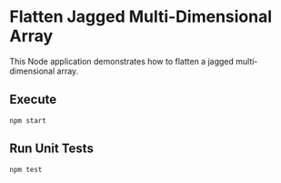 # Flatten Jagged Multi-Dimensional Array

This Node application demonstrates how to flatten a jagged multi-dimensional array.

## Execute

`npm start`

## Run Unit Tests

`npm test`